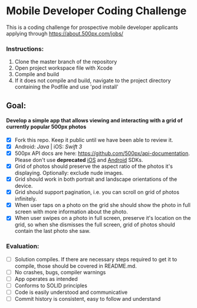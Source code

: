 # Mobile Developer Coding Challenge

This is a coding challenge for prospective mobile developer applicants applying through https://about.500px.com/jobs/

### Instructions:

1. Clone the master branch of the repository
2. Open project workspace file with Xcode
3. Compile and build
4. If it does not compile and build, navigate to the project directory containing the Podfile and use 'pod install'

## Goal:

#### Develop a simple app that allows viewing and interacting with a grid of currently popular 500px photos

- [x] Fork this repo. Keep it public until we have been able to review it.
- [x] Android: _Java_ | iOS: _Swift 3_
- [x] 500px API docs are here: https://github.com/500px/api-documentation. Please don't use **deprecated** [iOS](https://github.com/500px/500px-iOS-api) and [Android](https://github.com/500px/500px-android-sdk) SDKs.
- [x] Grid of photos should preserve the aspect ratio of the photos it's displaying. Optionally: exclude nude images.
- [x] Grid should work in both portrait and landscape orientations of the device.
- [x] Grid should support pagination, i.e. you can scroll on grid of photos infinitely.
- [x] When user taps on a photo on the grid she should show the photo in full screen with more information about the photo.
- [x] When user swipes on a photo in full screen, preserve it's location on the grid, so when she dismisses the full screen, grid of photos should contain the last photo she saw.

### Evaluation:
- [ ] Solution compiles. If there are necessary steps required to get it to compile, those should be covered in README.md.
- [ ] No crashes, bugs, compiler warnings
- [ ] App operates as intended
- [ ] Conforms to SOLID principles
- [ ] Code is easily understood and communicative
- [ ] Commit history is consistent, easy to follow and understand
